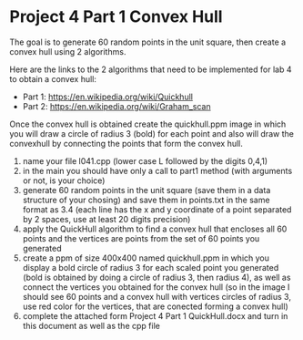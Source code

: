 # Project 4 Part 1 Convex Hull

The goal is to generate 60 random points in the unit square, then create a convex hull using 2 algorithms.

Here are the links to the 2 algorithms that need to be implemented for lab 4 to obtain a convex hull:

 - Part 1: https://en.wikipedia.org/wiki/Quickhull
 - Part 2: https://en.wikipedia.org/wiki/Graham_scan

Once the convex hull is obtained create the quickhull.ppm image in which you will draw a circle of radius 3 (bold) for each point and also will draw the convexhull by connecting the points that form the convex hull.

1) name your file l041.cpp (lower case L followed by the digits 0,4,1)
2) in the main you should have only a call to part1 method (with arguments or not, is your choice)
3) generate 60 random points in the unit square (save them in a data structure of your chosing) and save them in points.txt in the same format as 3.4 (each line has the x and y coordinate of a point separated by 2 spaces, use at least 20 digits precision)
4) apply the QuickHull algorithm to find a convex hull that encloses all 60 points and the vertices are points from the set of 60 points you generated
5) create a ppm of size 400x400 named quickhull.ppm in which you display a bold circle of radius 3 for each scaled point you generated (bold is obtained by doing a circle of radius 3, then radius 4), as well as connect the vertices you obtained for the convex hull (so in the image I should see 60 points and a convex hull with vertices circles of radius 3, use red color for the vertices, that are conected forming a convex hull)
6) complete the attached form Project 4 Part 1 QuickHull.docx and turn in this document as well as the cpp file